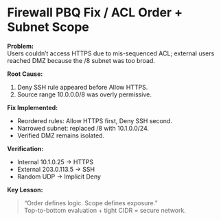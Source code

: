 # Firewall PBQ Fix / ACL Order + Subnet Scope

**Problem:**  
Users couldn’t access HTTPS due to mis-sequenced ACL; external users reached DMZ because the /8 subnet was too broad.

**Root Cause:**  
1. Deny SSH rule appeared before Allow HTTPS.  
2. Source range 10.0.0.0/8 was overly permissive.

**Fix Implemented:**  
- Reordered rules: Allow HTTPS first, Deny SSH second.  
- Narrowed subnet: replaced /8 with 10.1.0.0/24.  
- Verified DMZ remains isolated.

**Verification:**  
- Internal 10.1.0.25 → HTTPS  
- External 203.0.113.5 → SSH 
- Random UDP → Implicit Deny 

**Key Lesson:**  
> “Order defines logic. Scope defines exposure.”  
Top-to-bottom evaluation + tight CIDR = secure network.
